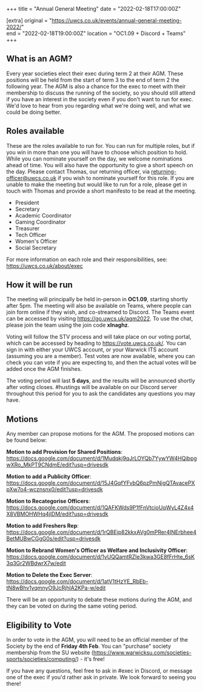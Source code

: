 +++
title = "Annual General Meeting"
date = "2022-02-18T17:00:00Z"

[extra]
original = "https://uwcs.co.uk/events/annual-general-meeting-2022/"    
end = "2022-02-18T19:00:00Z"
location = "OC1.09 + Discord + Teams"
+++

## **What is an AGM?**

Every year societies elect their exec during term 2 at their AGM. These positions will be held from the start of term 3 to the end of term 2 the following year. The AGM is also a chance for the exec to meet with their membership to discuss the running of the society, so you should still attend if you have an interest in the society even if you don't want to run for exec. We'd love to hear from you regarding what we're doing well, and what we could be doing better.

## **Roles available**

These are the roles available to run for. You can run for multiple roles, but if you win in more than one you will have to choose which position to hold. While you can nominate yourself on the day, we welcome nominations ahead of time. You will also have the opportunity to give a short speech on the day. Please contact Thomas, our returning officer, via <returning-officer@uwcs.co.uk> if you wish to nominate yourself for this role. If you are unable to make the meeting but would like to run for a role, please get in touch with Thomas and provide a short manifesto to be read at the meeting.

  - President
  - Secretary
  - Academic Coordinator
  - Gaming Coordinator
  - Treasurer
  - Tech Officer
  - Women's Officer
  - Social Secretary

For more information on each role and their responsibilities, see: <https://uwcs.co.uk/about/exec>

## **How it will be run**

The meeting will principally be held in-person in **OC1.09**, starting shortly after 5pm. The meeting will also be available on Teams, where people can join form online if they wish, and co-streamed to Discord. The Teams event can be accessed by visiting <https://go.uwcs.uk/agm2022>. To use the chat, please join the team using the join code **xlnaghz**.

Voting will follow the STV process and will take place on our voting portal, which can be accessed by heading to <https://vote.uwcs.co.uk/>. You can sign in with either your UWCS account, or your Warwick ITS account (assuming you are a member). Test votes are now available, where you can check you can vote if you are expecting to, and then the actual votes will be added once the AGM finishes.

The voting period will last **5 days**, and the results will be announced shortly after voting closes. \#hustings will be available on our Discord server throughout this period for you to ask the candidates any questions you may have.

## Motions

Any member can propose motions for the AGM. The proposed motions can be found below:

**Motion to add Provision for Shared Positions**: <https://docs.google.com/document/d/1Mudqkj9qJrLOYQb7YywYW4HQibpgwXRo_MkPT9CNdmE/edit?usp=drivesdk>

**Motion to add a Publicity Officer**: <https://docs.google.com/document/d/15J4GqfYFvbQ6pzPmNigQTAvacePXpXw7o4-wcznsnx0/edit?usp=drivesdk>

**Motion to Recategorise Officers**: <https://docs.google.com/document/d/1QAFKWds9P1fFnVtcioUqWyL4Z4x4X8VBMOHWHq4jlDM/edit?usp=drivesdk>

**Motion to add Freshers Rep**: <https://docs.google.com/document/d/1rQBEjp82kkxAVg0mPRer4INErbhee4BetMUBwCGgG0s/edit?usp=drivesdk>

**Motion to Rebrand Women's Officer as Welfare and Inclusivity Officer**:  
<https://docs.google.com/document/d/1yUQQamtRZIe3kwa3GE8fFrHte_6sK3q3Gr2WBdwrX7w/edit>

**Motion to Delete the Exec Server**:  
<https://docs.google.com/document/d/1atV1tHzYE_RbEb-tN8wBhv1yqmnyO9JcRjhlA2KPa-w/edit>

There will be an opportunity to debate these motions during the AGM, and they can be voted on during the same voting period.

## **Eligibility to Vote**

In order to vote in the AGM, you will need to be an official member of the Society by the end of **Friday 4th Feb**. You can "purchase" society membership from the SU website (<https://www.warwicksu.com/societies-sports/societies/computing/>) - it's free\!

If you have any questions, feel free to ask in \#exec in Discord, or message one of the exec if you'd rather ask in private. We look forward to seeing you there\!

